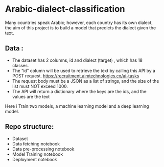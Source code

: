 # Arabic-dialect-classification


Many countries speak Arabic; however, each country has its own dialect, the aim of this project is to build a model that predicts the dialect given the text.

## Data :
- The  dataset has 2 columns, id and dialect (target) , which has 18 classes.
- The “id” column will be used to retrieve the text by calling  this API by a POST request. https://recruitment.aimtechnologies.co/ai-tasks
- The request body must be a JSON as a list of strings, and the size of the list must NOT exceed 1000.
- The API will return a dictionary where the keys are the ids, and the values are the text


Here i Train two models, a machine learning model and a deep learning model.
## Repo structure:
- Dataset 
- Data fetching notebook
- Data pre-processing notebook
- Model Training notebook
- Deployment notebook
